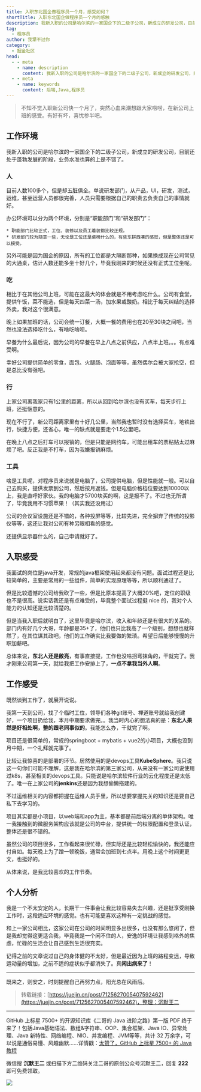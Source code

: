 ```yaml
---
title: 入职东北国企做程序员一个月，感受如何？
shortTitle: 入职东北国企做程序员一个月的感触
description: 我新入职的公司是哈尔滨的一家国企下的二级子公司，新成立的研发公司，目前还处于蓬勃发展的阶段，业务水准也算的上是不错了。 人 目前
tag:
  - 程序员
author: 我犟不过你
category:
  - 掘金社区
head:
  - - meta
    - name: description
      content: 我新入职的公司是哈尔滨的一家国企下的二级子公司，新成立的研发公司，目前还处于蓬勃发展的阶段，业务水准也算的上是不错了。 人 目前
  - - meta
    - name: keywords
      content: 后端,Java,程序员
---
```




>不知不觉入职新公司快一个月了，突然心血来潮想跟大家唠唠，在新公司上班的感受。有好有坏，喜忧参半吧。

## 工作环境

我新入职的公司是哈尔滨的一家国企下的二级子公司，新成立的研发公司，目前还处于蓬勃发展的阶段，业务水准也算的上是不错了。

### 人
目前人数100多个，但是却五脏俱全。单说研发部门，从产品，UI，研发，测试，运维，甚至运营人员都很完善，人员只需要根据自己的职责去负责自己的事情就好。

办公环境可以分为两个环境，分别是“职能部门”和“研发部门”：

    * 职能部门比较正式，工位、装修以及员工着装都比较正规。
    * 研发部门较为随意一些，无论是工位还是桌椅什么的，有些东拼西凑的感觉，但是整体还是可以接受。

另外可能是因为国企的原因，所有的工位都是大隔断那种，如果换成现在公司常见的大通桌，估计人数还能多坐十好几个，毕竟我刚来的时候还没有正式工位坐呢。

### 吃

相比于在其他公司上班，可能在这最大的体会就是不用考虑吃什么。公司有食堂，提供午饭，菜不能选，但是每天四菜一汤，加水果或酸奶。相比于每天纠结的选择外卖，我对这个很满意。

晚上如果加班的话，公司会统一订餐，大概一餐的费用也在20至30块之间吧，当然也没法选择吃什么，有啥吃啥呗。

早餐为什么最后说，因为公司的早餐在早上八点之前供应，八点半上班。。。有点难受啊。

幸好公司提供简单的零食，面包、火腿肠、泡面等等，虽然偶尔会被大家抢空，但是总比没有强吧。

### 行

上家公司离我家只有1公里的距离，所以从回到哈尔滨也没有买车，每天步行上班，还挺惬意的。

现在不行了，新公司距离家里有十好几公里，当然我也暂时没有选择买车，地铁出行，快捷方便，还省心，唯一的缺点就是要走个1.5公里吧。

在晚上八点之后打车可以报销的，但是只能是网约车，可能出租车的票粘贴太过麻烦了吧。反正我是不打车，因为我嫌报销麻烦。

###  工具

啥是工具呢，对程序员来说就是电脑了，公司提供电脑，但是性能就一般。可以自己去购买，提供发票到公司，然后按月返钱。但是电脑价格档位要达到10000以上，我是直呼好家伙。我的电脑才5700块买的啊，这是报不了。不过也无所谓了，毕竟我用不习惯苹果！（其实我还没用过）

公司的会议室设施还是不错的，各种投屏等等，比较先进，完全摒弃了传统的投影仪等等，这还让我对公司有种另眼相看的感觉。

还提供显示器什么的，自己申请就好了。

## 入职感受

我面试的岗位是java开发，常规的java框架使用起来都没有问题。面试过程还是比较简单的，主要是常用的一些组件，简单的实现原理等等，所以顺利通过了。

但是比较遗憾的公司给我砍了一些，但是比原本提高了大概20%吧，定位的职级也不是很高。说实话我还是有点难受的，毕竟整个面试过程挺 nice 的，我对个人能力的认知还是比较清楚的。

但是当我入职后就明白了，这里毕竟是哈尔滨，收入和年龄还是有很大的关系的。部门内有好几个大哥，年龄都是35+了，他们也只比我高了一个级别，想想也就释然了，在其位谋其政吧，他们的工作确实比我要做的繁琐。希望日后能够慢慢的升职加薪吧。

总体来说，**东北人还是敞亮**，有事直接提，工作也没啥拐弯抹角的，干就完了。我才刚来公司第一天，就给我把工作安排上了，**一点不拿我当外人啊**。

## 工作感受

既然谈到工作了，就展开说说。

我第一天到公司，找了个临时工位，领导们各种git账号、禅道账号就给我创建好，一个项目扔给我，本月中期要求做完。。我当时内心的想法真的是：**东北人果然是好相处啊，整的跟老同事似的**。我能怎么办，干就完了啊。

项目还是很简单的，常规的springboot + mybatis + vue2的小项目，大概也没到月中期，一个礼拜就完事了。

比较让我惊喜的是部署的环节。居然使用的是devops工具**KubeSphere**。我只说这一句你们可能不理解，这是我在哈尔滨的第三家公司，从来没有一家公司说使用过k8s，甚至相关的devops工具。只能说是哈尔滨软件行业的云化程度还是太低了。唯一在上家公司的**jenkins**还是因为我想偷懒搭建的。

不过运维相关的内容都把握在运维人员手里，所以想要掌握先关的知识还是要自己私下去学习的。

项目其实都是小项目，以web端和app为主，基本都是前后端分离的单体架构。唯一我接触到的微服务架构应该就是公司的中台，提供统一的权限配置和登录认证，整体还是很不错的。

虽然公司的项目很多，工作看起来很忙碌，但实际还是比较轻松愉快的，我还能应付自如。每天晚上为了蹭一顿晚饭，通常会加班到七点半。用晚上这个时间更更文，也挺好的。

从体来说，是我比较喜欢的工作节奏。

## 个人分析

我是一个不太安定的人，长期干一件事会让我比较容易失去兴趣，还是挺享受刚换工作时，这段适应环境的感觉。也有可能更喜欢这种有一定挑战的感觉。

和上一家公司相比，这家公司在公司的时间明显多出很多，也没有那么悠闲了，但是我却觉得这更适合我，毕竟我是一个闲不住的人，安逸的环境让我感到格外的焦虑，忙碌的生活会让自己感到生活很充实。

记得之前的文章说过自己的身体健的不太好，但是最近因为上班的路程变远，导致运动量的增加，之前不适的症状似乎都消失了。真**闲出病来了**！

****

既来之，则安之，时刻提醒自己再努力点，阳光总在风雨后。





>转载链接：[https://juejin.cn/post/7125627005407592462](https://juejin.cn/post/7125627005407592462)，整理：沉默王二

----

GitHub 上标星 7500+ 的开源知识库《二哥的 Java 进阶之路》第一版 PDF 终于来了！包括Java基础语法、数组&字符串、OOP、集合框架、Java IO、异常处理、Java 新特性、网络编程、NIO、并发编程、JVM等等，共计 32 万余字，可以说是通俗易懂、风趣幽默……详情戳：[太赞了，GitHub 上标星 7500+ 的 Java 教程](https://tobebetterjavaer.com/overview/)


微信搜 **沉默王二** 或扫描下方二维码关注二哥的原创公众号沉默王二，回复 **222** 即可免费领取。

![](https://cdn.tobebetterjavaer.com/tobebetterjavaer/images/gongzhonghao.png)
